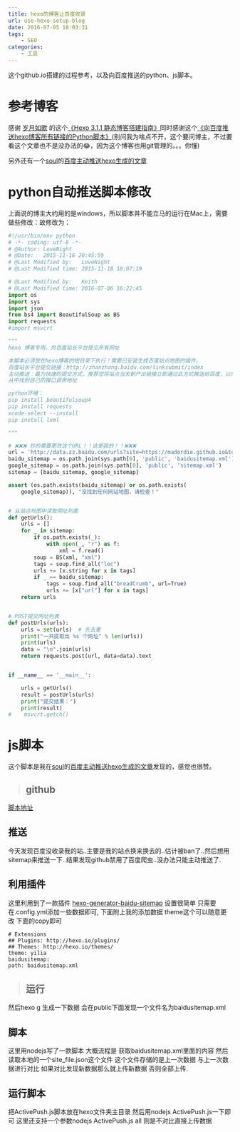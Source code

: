 ```yaml
---
title: hexo的博客让百度收录
url: use-hexo-setup-blog
date: 2016-07-05 18:03:31
tags:
    - SEO
categories: 
    - 工具
---
```


这个github.io搭建的过程参考，以及向百度推送的python、js脚本。

<!--more-->

# 参考博客
    
感谢 [岁月如歌](http://lovenight.github.io) 的这个[《Hexo 3.1.1 静态博客搭建指南》](http://lovenight.github.io/2015/11/10/Hexo-3-1-1-静态博客搭建指南/)同时感谢这个[《向百度推送hexo博客所有链接的Python脚本》](http://lovenight.github.io/2015/11/18/向百度推送hexo博客所有链接的Python脚本/)(别问我为啥点不开，这个要问博主，不过要看这个文章也不是没办法的😂，因为这个博客也用git管理的。。。你懂)

另外还有一个[soul](http://emufan.com)的[百度主动推送hexo生成的文章](http://emufan.com/2016/02/18/百度主动推送hexo生成的文章/)

# python自动推送脚本修改

上面说的博主大约用的是windows，所以脚本并不能立马的运行在Mac上，需要做些修改：故修改为：

```python
#!/usr/bin/env python
# -*- coding: utf-8 -*-
# @Author: LoveNight
# @Date:   2015-11-16 20:45:59
# @Last Modified by:   LoveNight
# @Last Modified time: 2015-11-18 18:07:19

# @Last Modified by:   Keith
# @Last Modified time: 2016-07-06 16:22:45
import os
import sys
import json
from bs4 import BeautifulSoup as BS
import requests
#import msvcrt

"""
hexo 博客专用，向百度站长平台提交所有网址

本脚本必须放在hexo博客的根目录下执行！需要已安装生成百度站点地图的插件。
百度站长平台提交链接：http://zhanzhang.baidu.com/linksubmit/index
主动推送：最为快速的提交方式，推荐您将站点当天新产出链接立即通过此方式推送给百度，以保证新链接可以及时被百度收录。
从中找到自己的接口调用地址

python环境：
pip install beautifulsoup4
pip install requests
xcode-select --install	
pip install lxml 

"""

# ❌❌❌ 抄的需要更改这个URL！！这是我的！！❌❌❌
url = 'http://data.zz.baidu.com/urls?site=https://madordie.github.io&token=j33t0VEPFl24tJ8N'
baidu_sitemap = os.path.join(sys.path[0], 'public', 'baidusitemap.xml')
google_sitemap = os.path.join(sys.path[0], 'public', 'sitemap.xml')
sitemap = [baidu_sitemap, google_sitemap]

assert (os.path.exists(baidu_sitemap) or os.path.exists(
    google_sitemap)), "没找到任何网站地图，请检查！"


# 从站点地图中读取网址列表
def getUrls():
    urls = []
    for _ in sitemap:
        if os.path.exists(_):
            with open(_, "r") as f:
                xml = f.read()
        soup = BS(xml, "xml")
        tags = soup.find_all("loc")
        urls += [x.string for x in tags]
        if _ == baidu_sitemap:
            tags = soup.find_all("breadCrumb", url=True)
            urls += [x["url"] for x in tags]
    return urls


# POST提交网址列表
def postUrls(urls):
    urls = set(urls)  # 先去重
    print("一共提取出 %s 个网址" % len(urls))
    print(urls)
    data = "\n".join(urls)
    return requests.post(url, data=data).text


if __name__ == '__main__':

    urls = getUrls()
    result = postUrls(urls)
    print("提交结果：")
    print(result)
#    msvcrt.getch()
```

# js脚本

这个脚本是我在[soul](http://emufan.com)的[百度主动推送hexo生成的文章](http://emufan.com/2016/02/18/百度主动推送hexo生成的文章/)发现的，感觉也很赞。


>  ## github
  [脚本地址](https://github.com/Relsoul/bdwork/tree/master/soul/hexo百度主动上传)
  ## 推送
  今天发现百度没收录我的站..主要是我的站点换来换去的..估计被ban了..然后想用sitemap来推送一下..结果发现github禁用了百度爬虫..没办法只能主动推送了.
  ## 利用插件
  这里利用到了一款插件
  [hexo-generator-baidu-sitemap](https://github.com/coneycode/hexo-generator-baidu-sitemap)
  设置很简单 只需要在.config.yml添加一些数据即可, 下面附上我的添加数据 theme这个可以随意更改 下面的copy即可
  ```
  # Extensions
  ## Plugins: http://hexo.io/plugins/
  ## Themes: http://hexo.io/themes/
  theme: yilia
  baidusitemap:
  path: baidusitemap.xml
  ```
>  ## 运行
  然后hexo g 生成一下数据 会在public下面发现一个文件名为baidusitemap.xml
  ## 脚本
  这里用nodejs写了一款脚本 大概流程是 获取baidusitemap.xml里面的内容 然后读取本地的一个site_file.json这个文件 这个文件存储的是上一次数据 与上一次数据进行对比 如果对比发现新数据那么就上传新数据 否则全部上传.
  ## 运行脚本
  把ActivePush.js脚本放在hexo文件夹主目录 然后用nodejs ActivePush.js一下即可 这里还支持一个参数nodejs ActivePush.js all 则是不对比直接上传数据
